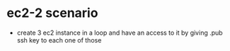 # ec2-2 scenario 
* create 3 ec2 instance in a loop and have an access to it by giving .pub ssh key to each one of those

